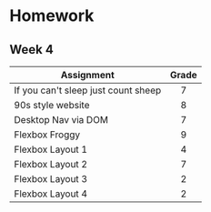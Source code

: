 # Homework

## Week 4
| Assignment| Grade|
|---------------------|:------:|
|If you can't sleep just count sheep|7|
|90s style website|8|
|Desktop Nav via DOM|7|
|Flexbox Froggy|9|
|Flexbox Layout 1|4|
|Flexbox Layout 2|7|
|Flexbox Layout 3|2|
|Flexbox Layout 4|2|
